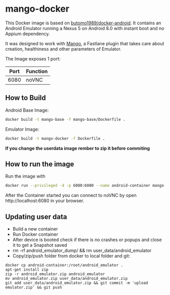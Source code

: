 # mango-docker
This Docker image is based on [butomo1989/docker-android](https://github.com/butomo1989/docker-android).
It contains an Android Emulator running a Nexus 5 on Android 8.0 with instant boot and no Appium dependency.

It was designed to work with [Mango](https://github.com/xing/mango), a Fastlane plugin that takes care about creation, healthiness and other parameters of Emulator.

The Image exposes 1 port:

| Port | Function       |
|------|----------------|
| 6080 | noVNC          |

## How to Build
Android Base Image:  
```sh
docker build -t mango-base -f mango-base/Dockerfile .
```
Emulator Image:  
```sh
docker build -t mango-docker -f Dockerfile .
```

**If you change the userdata image rember to zip it before commiting**

## How to run the image
Run the image with
```sh
docker run --privileged -d -p 6080:6080 --name android-container mango-docker
```

After the Container started you can connect to noVNC by open http://localhost:6080 in your browser.

## Updating user data
- Build a new container
- Run Docker container
- After device is booted check if there is no crashes or popups and close it to get a Snapshot saved
- rm -rf android_emulator_dump/ && rm user_data/android_emulator
- Copy/zip/push folder from docker to local folder and git:   
```
docker cp android-container:/root/android_emulator .  
apt-get install zip  
zip -r android_emulator.zip android_emulator  
mv android_emulator.zip user_data/android_emulator.zip  
git add user_data/android_emulator.zip && git commit -m 'upload emulator.zip' && git push  
```

